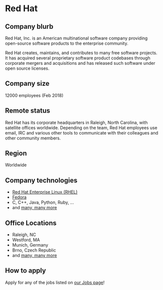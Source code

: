 # Red Hat

## Company blurb

Red Hat, Inc. is an American multinational software company providing open-source software products to the enterprise community.

Red Hat creates, maintains, and contributes to many free software projects. It has acquired several proprietary software product codebases through corporate mergers and acquisitions and has released such software under open source licenses.

## Company size

12000 employees (Feb 2018)

## Remote status

Red Hat has its corporate headquarters in Raleigh, North Carolina, with satellite offices worldwide. Depending on the team, Red Hat employees use email, IRC and various other tools to communicate with their colleagues and other community members.

## Region

Worldwide

## Company technologies

- [Red Hat Enterprise Linux (RHEL)](https://www.redhat.com/en/technologies/linux-platforms/enterprise-linux)
- [Fedora](https://getfedora.org/)
- C, C++, Java, Python, Ruby, ...
- and [many, many more](http://community.redhat.com/software/)

## Office Locations

- Raleigh, NC
- Westford, MA
- Munich, Germany
- Brno, Czech Republic
- and [many, many more](https://www.redhat.com/en/about/office-locations)

## How to apply

Apply for any of the jobs listed on [our Jobs page](https://www.redhat.com/en/jobs)!
